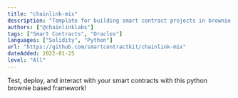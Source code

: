 ```yaml
---
title: "chainlink-mix"
description: "Template for building smart contract projects in brownie with solidity, python, and chainlink. "
authors: ["@chainlinklabs"]
tags: ["Smart Contracts", "Oracles"]
languages: ["Solidity", "Python"]
url: "https://github.com/smartcontractkit/chainlink-mix"
dateAdded: 2022-01-25
level: "All"
---
```


Test, deploy, and interact with your smart contracts with this python brownie based framework!
